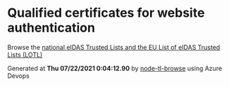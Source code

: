 # Qualified certificates for website authentication 
 Browse the [national eIDAS Trusted Lists and the EU List of eIDAS Trusted Lists (LOTL)](https://webgate.ec.europa.eu/tl-browser/#/) 
 
 
Generated at **Thu 07/22/2021  0:04:12.90** by [node-tl-browse](https://github.com/ymedlop/node-tl-browser) using Azure Devops 
